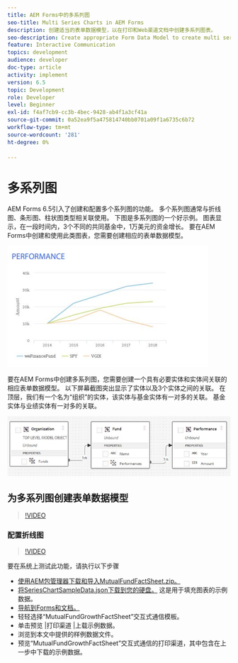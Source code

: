 ```yaml
---
title: AEM Forms中的多系列图
seo-title: Multi Series Charts in AEM Forms
description: 创建适当的表单数据模型，以在打印和Web渠道文档中创建多系列图表。
seo-description: Create appropriate Form Data Model to create multi series charts in print and web channel documents.
feature: Interactive Communication
topics: development
audience: developer
doc-type: article
activity: implement
version: 6.5
topic: Development
role: Developer
level: Beginner
exl-id: f4af7cb9-cc3b-4bec-9428-ab4f1a3cf41a
source-git-commit: 0a52ea9f5a475814740bb0701a09f1a6735c6b72
workflow-type: tm+mt
source-wordcount: '281'
ht-degree: 0%

---
```


# 多系列图

AEM Forms 6.5引入了创建和配置多个系列图的功能。 多个系列图通常与折线图、条形图、柱状图类型相关联使用。 下图是多系列图的一个好示例。 图表显示，在一段时间内，3个不同的共同基金中，1万美元的资金增长。 要在AEM Forms中创建和使用此类图表，您需要创建相应的表单数据模型。

![多序列](assets/seriescharts.jfif)

要在AEM Forms中创建多系列图，您需要创建一个具有必要实体和实体间关联的相应表单数据模型。 以下屏幕截图突出显示了实体以及3个实体之间的关联。 在顶层，我们有一个名为“组织”的实体，该实体与基金实体有一对多的关联。 基金实体与业绩实体有一对多的关联。

![formdatamodel](assets/formdatamodel.jfif)


## 为多系列图创建表单数据模型

>[!VIDEO](https://video.tv.adobe.com/v/26352/quality=9)


### 配置折线图

>[!VIDEO](https://video.tv.adobe.com/v/26353?quality=9&learn=on)


要在系统上测试此功能，请执行以下步骤

* [使用AEM包管理器下载和导入MutualFundFactSheet.zip。](assets/mutualfundfactsheet.zip)
* [将SeriesChartSampleData.json下载到您的硬盘。](assets/serieschartsampledata.json) 这是用于填充图表的示例数据。
* [导航到Forms和文档。](http://localhost:4502/aem/forms.html/content/dam/formsanddocuments)
* 轻轻选择“MutualFundGrowthFactSheet”交互式通信模板。
* 单击预览 |打印渠道 |上载示例数据。
* 浏览到本文中提供的样例数据文件。
* 预览“MutualFundGrowthFactSheet”交互式通信的打印渠道，其中包含在上一步中下载的示例数据。
